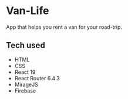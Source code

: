 # Van-Life

App that helps you rent a van for your road-trip. 


## Tech used

- HTML
- CSS
- React 19
- React Router 6.4.3
- MirageJS
- Firebase
